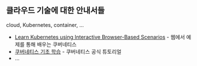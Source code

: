 ## 클라우드 기술에 대한 안내서들

cloud, Kubernetes, container, ...

* [Learn Kubernetes using Interactive Browser-Based Scenarios](https://www.katacoda.com/courses/kubernetes) - 웹에서 예제를 통해 배우는 쿠버네티스
* [쿠버네티스 기초 학습](https://kubernetes.io/ko/docs/tutorials/kubernetes-basics/) - 쿠버네티스 공식 튜토리얼
* ...
